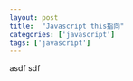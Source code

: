 ```yaml
---
layout: post
title:  "Javascript this指向"
categories: ['javascript']
tags: ['javascript']
---
```

asdf
sdf